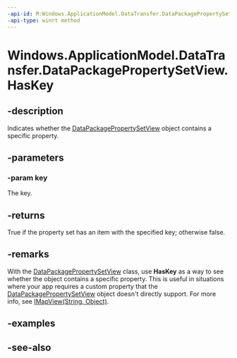 ```yaml
---
-api-id: M:Windows.ApplicationModel.DataTransfer.DataPackagePropertySetView.HasKey(System.String)
-api-type: winrt method
---
```


<!-- Method syntax
public bool HasKey(System.String key)
-->

# Windows.ApplicationModel.DataTransfer.DataPackagePropertySetView.HasKey

## -description
Indicates whether the [DataPackagePropertySetView](datapackagepropertysetview.md) object contains a specific property.

## -parameters
### -param key
The key.

## -returns
True if the property set has an item with the specified key; otherwise false.

## -remarks
With the [DataPackagePropertySetView](datapackagepropertysetview.md) class, use **HasKey** as a way to see whether the object contains a specific property. This is useful in situations where your app requires a custom property that the [DataPackagePropertySetView](datapackagepropertysetview.md) object doesn't directly support. For more info, see [IMapView(String, Object)](../windows.foundation.collections/imapview_2.md).

## -examples

## -see-also
